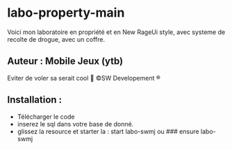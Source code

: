 # labo-property-main
Voici mon laboratoire en propriété et en New RageUi style, avec systeme de recolte de drogue, avec un coffre.

## Auteur : Mobile Jeux (ytb)

Eviter de voler sa serait cool 👏
©️SW Developement ®️
## Installation : 
- Télécharger le code
- inserez le sql dans votre base de donné.
- glissez la resource et starter la :
start labo-swmj ou ### ensure labo-swmj
